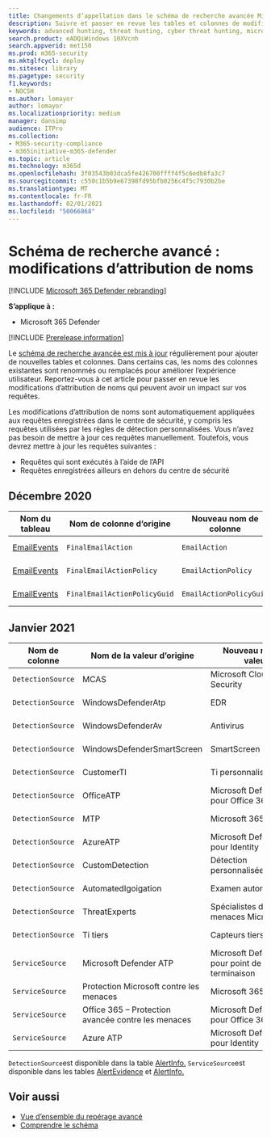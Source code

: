 ```yaml
---
title: Changements d’appellation dans le schéma de recherche avancée Microsoft 365 Defender
description: Suivre et passer en revue les tables et colonnes de modifications d’attribution de noms dans le schéma de recherche avancé
keywords: advanced hunting, threat hunting, cyber threat hunting, microsoft threat protection, microsoft 365, mtp, m365, search, query, telemetry, schema reference, kusto, table, data, naming changes, rename, Microsoft Threat Protection
search.product: eADQiWindows 10XVcnh
search.appverid: met150
ms.prod: m365-security
ms.mktglfcycl: deploy
ms.sitesec: library
ms.pagetype: security
f1.keywords:
- NOCSH
ms.author: lomayor
author: lomayor
ms.localizationpriority: medium
manager: dansimp
audience: ITPro
ms.collection:
- M365-security-compliance
- m365initiative-m365-defender
ms.topic: article
ms.technology: m365d
ms.openlocfilehash: 3f03543b03dca5fe426700ffff4f5c6edb8fa3c7
ms.sourcegitcommit: c550c1b5b9e67398fd95bfb0256c4f5c7930b2be
ms.translationtype: MT
ms.contentlocale: fr-FR
ms.lasthandoff: 02/01/2021
ms.locfileid: "50066868"
---
```

# <a name="advanced-hunting-schema---naming-changes"></a>Schéma de recherche avancé : modifications d’attribution de noms

[!INCLUDE [Microsoft 365 Defender rebranding](../includes/microsoft-defender.md)]


**S’applique à :**
- Microsoft 365 Defender

[!INCLUDE [Prerelease information](../includes/prerelease.md)]

Le [schéma de recherche avancée est mis à jour](advanced-hunting-schema-tables.md) régulièrement pour ajouter de nouvelles tables et colonnes. Dans certains cas, les noms des colonnes existantes sont renommés ou remplacés pour améliorer l’expérience utilisateur. Reportez-vous à cet article pour passer en revue les modifications d’attribution de noms qui peuvent avoir un impact sur vos requêtes.

Les modifications d’attribution de noms sont automatiquement appliquées aux requêtes enregistrées dans le centre de sécurité, y compris les requêtes utilisées par les règles de détection personnalisées. Vous n’avez pas besoin de mettre à jour ces requêtes manuellement. Toutefois, vous devrez mettre à jour les requêtes suivantes :
- Requêtes qui sont exécutés à l’aide de l’API
- Requêtes enregistrées ailleurs en dehors du centre de sécurité

## <a name="december-2020"></a>Décembre 2020

| Nom du tableau | Nom de colonne d’origine | Nouveau nom de colonne | Raison du changement
|--|--|--|--|
| [EmailEvents](advanced-hunting-emailevents-table.md) | `FinalEmailAction` | `EmailAction` | Commentaires des clients. |
| [EmailEvents](advanced-hunting-emailevents-table.md) | `FinalEmailActionPolicy` | `EmailActionPolicy` | Commentaires des clients. |
| [EmailEvents](advanced-hunting-emailevents-table.md) | `FinalEmailActionPolicyGuid` | `EmailActionPolicyGuid` | Commentaires des clients. |

## <a name="january-2021"></a>Janvier 2021

| Nom de colonne | Nom de la valeur d’origine | Nouveau nom de valeur | Raison du changement
|--|--|--|--|
| `DetectionSource` | MCAS |    Microsoft Cloud App Security | Changement de nom |
| `DetectionSource` | WindowsDefenderAtp|   EDR| Changement de nom |
| `DetectionSource` | WindowsDefenderAv | Antivirus | Changement de nom |
| `DetectionSource` | WindowsDefenderSmartScreen |  SmartScreen | Changement de nom |
| `DetectionSource` | CustomerTI |  Ti personnalisée | Changement de nom |
| `DetectionSource` | OfficeATP | Microsoft Defender pour Office 365 | Changement de nom |
| `DetectionSource` | MTP   | Microsoft 365 Defender | Changement de nom |
| `DetectionSource` | AzureATP |    Microsoft Defender pour Identity | Changement de nom |
| `DetectionSource` | CustomDetection   | Détection personnalisée | Changement de nom |
| `DetectionSource` | AutomatedIgoigation |Examen automatisé | Changement de nom |
| `DetectionSource` | ThreatExperts | Spécialistes des menaces Microsoft | Changement de nom |
| `DetectionSource` | Ti tiers | Capteurs tiers | Changement de nom |
| `ServiceSource` | Microsoft Defender ATP| Microsoft Defender pour point de terminaison | Changement de nom |
|`ServiceSource` |Protection Microsoft contre les menaces   | Microsoft 365 Defender | Changement de nom |
| `ServiceSource` | Office 365 – Protection avancée contre les menaces  |Microsoft Defender pour Office 365 | Changement de nom |
| `ServiceSource` |Azure ATP    |Microsoft Defender pour Identity | Changement de nom |

`DetectionSource`est disponible dans la table [AlertInfo.](advanced-hunting-alertinfo-table.md) `ServiceSource`est disponible dans les tables [AlertEvidence](advanced-hunting-alertevidence-table.md) et [AlertInfo.](advanced-hunting-alertinfo-table.md) 
## <a name="related-topics"></a>Voir aussi
- [Vue d’ensemble du repérage avancé](advanced-hunting-overview.md)
- [Comprendre le schéma](advanced-hunting-schema-tables.md)